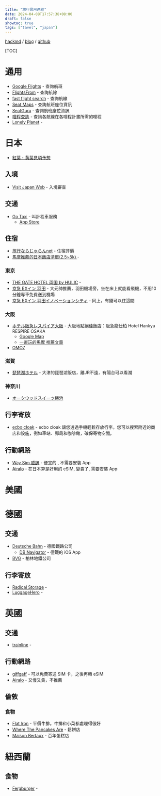```yaml
---
title: "旅行實用連結"
date: 2024-04-08T17:57:38+08:00
draft: false
showtoc: true
tags: ["tavel", "japan"]
---
```


[hackmd](https://hackmd.io/dD4R8Yj_RwewYJslSFyFeA) / [blog](https://nationalteam.github.io/blog/posts/travel/) / [github](https://github.com/nationalteam/blog/blob/main/content/posts/travel.md)


[TOC]

# 通用

- [Google Flights](https://www.google.com/travel/flights) - 查詢航班
- [FlightsFrom](https://www.flightsfrom.com/) - 查詢航線
- [fast flight search](https://www.flig.ht/) - 查詢航線
- [Seat Maps](https://seatmaps.com/) - 查詢航班座位資訊
- [SeatGuru](https://www.seatguru.com/) - 查詢航班座位資訊
- [哩程查詢](https://www.tripplus.cc/awardplus/redemption) - 查詢各航線在各哩程計畫所需的哩程
- [Lonely Planet](https://www.lonelyplanet.com/) - 


# 日本

- [紅葉・黄葉見頃予想](https://n-kishou.com/corp/news-contents/autumn/)

## 入境

- [Visit Japan Web](https://www.vjw.digital.go.jp/) - 入境審查

## 交通

- [Go Taxi](https://go.goinc.jp/) - 叫計程車服務
    - [App Store](https://apps.apple.com/us/app/go-taxi-app-for-japan/id1254341709)

## 住宿

- [旅行ならじゃらんnet](https://www.jalan.net/) - 住宿評價
- [馬摩推薦的日本飯店清單(2.5~5k)
](https://docs.google.com/spreadsheets/d/1C5rGyl0-x1w42lgYXlXfkYIiZ22Q3X3a2P5KDKcOoVs/edit?gid=0#gid=0) - 

### 東京


- [THE GATE HOTEL 両国 by HULIC](https://maps.app.goo.gl/8Ft4hqfbjNzU55fx5) - 
- [京急 EXイン 羽田](https://maps.app.goo.gl/XET3jbDpKEnY875h6) - 大元帥推薦，羽田機場旁，坐在床上就能看飛機，不用10分鐘專車免費送到機場
- [京急 EXイン 羽田イノベーションシティ](https://maps.app.goo.gl/LJzJriCEZN18Ldbg7) - 同上，有錢可以住這間


### 大阪

- [ホテル阪急レスパイア大阪](https://www.hankyu-hotel.com/hotel/respire/osaka) - 大阪地點絕佳飯店：阪急龍仕柏 Hotel Hankyu RESPIRE OSAKA
    - [Google Map](https://maps.app.goo.gl/cpJttHsicFJbkKkp9)
    - [一直玩的馬摩 推薦文章](https://www.facebook.com/massijuan/posts/pfbid02s8HtkaCXd4FFyGbr4kEtU7U3Wc4Q2o2xxnwvKSy4LkQ6WH23SbMy9icScUkgruftl)
- [OMO7](https://hoshinoresorts.com/zh_tw/hotels/omo7osaka/)

### 滋賀

- [琵琶湖ホテル](https://maps.app.goo.gl/MWmo7JydtQ21oxhs9) - 大津的琵琶湖飯店，離JR不遠，有陽台可以看湖


### 神奈川

- [オークウッドスイーツ横浜](https://maps.app.goo.gl/k1i2eKxH9ZYc7duF8)

## 行李寄放

- [ecbo cloak](https://cloak.ecbo.io) - ecbo cloak 讓您透過手機輕鬆存放行李。您可以搜索附近的商店和設施，例如車站、郵局和咖啡館，確保寄物空間。

## 行動網路

- [Way Sim 威訊](https://waysim.net/) - 便宜的 
, 不需要安裝 App
- [Airalo](https://www.airalo.com/) - 在日本算是好用的 eSIM, 變貴了, 需要安裝 App

# 美國

# 德國

## 交通

- [Deutsche Bahn](https://int.bahn.de/en) - 德國鐵路公司
    - [DB Navigator](https://apps.apple.com/tw/app/db-navigator/id343555245) - 德鐵的 iOS App
- [BVG](https://www.bvg.de/en) - 柏林地鐵公司

## 行李寄放

- [Radical Storage](https://radicalstorage.com/) - 
- [LuggageHero](https://luggagehero.com/) - 

# 英國

## 交通

- [trainline](https://www.thetrainline.com/) - 

## 行動網路

- [giffgaff](https://www.giffgaff.com/) - 可以免費寄送 SIM 卡，之後再轉 eSIM
- [Airalo](https://www.airalo.com/) - 又慢又貴，不推薦

## 倫敦

### 食物

- [Flat Iron](https://flatironsteak.co.uk/) - 平價牛排，牛排和小菜都處理得很好
- [Where The Pancakes Are](https://www.wherethepancakesare.com/) - 鬆餅店
- [Maison Bertaux](https://www.maisonbertaux.com/) - 百年蛋糕店

# 紐西蘭

## 食物

- [Fergburger](https://fergburger.com/) - 
